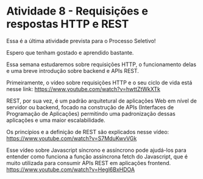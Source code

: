 # Atividade 8 - Requisições e respostas HTTP e REST

Essa é a última atividade prevista para o Processo Seletivo!

Espero que tenham gostado e aprendido bastante.

Essa semana estudaremos sobre requisições HTTP, o funcionamento delas e uma breve introdução sobre backend e APIs REST.

Primeiramente, o vídeo sobre requisições HTTP e o seu ciclo de vida está nesse link:
<https://www.youtube.com/watch?v=hwttZtWkXTk>

REST, por sua vez, é um padrão arquitetural de aplicações Web em nível de servidor ou backend, focado na construção de APIs (Interfaces de Programação de Aplicações) permitindo uma padronização dessas aplicações e uma maior escalabilidade.

Os princípios e a definição de REST são explicados nesse vídeo:
<https://www.youtube.com/watch?v=S7MduKwvVGk>

Esse vídeo sobre Javascript síncrono e assíncrono pode ajudá-los para entender como funciona a função assíncrona fetch do Javascript, que é muito utilizada para consumir APIs REST em aplicações frontend.
<https://www.youtube.com/watch?v=Hegl6BxHDOA>
